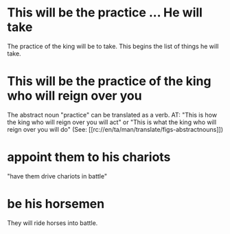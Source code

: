 # This will be the practice ... He will take

The practice of the king will be to take. This begins the list of things he will take.

# This will be the practice of the king who will reign over you

The abstract noun "practice" can be translated as a verb. AT: "This is how the king who will reign over you will act" or "This is what the king who will reign over you will do" (See: [[rc://en/ta/man/translate/figs-abstractnouns]])

# appoint them to his chariots

"have them drive chariots in battle"

# be his horsemen

They will ride horses into battle.

